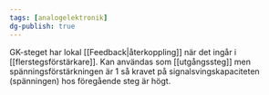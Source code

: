 ```yaml
---
tags: [analogelektronik]
dg-publish: true
---
```

GK-steget har lokal [[Feedback|återkoppling]] när det ingår i [[flerstegsförstärkare]]. Kan användas som [[utgångssteg]] men spänningsförstärkningen är 1 så kravet på signalsvingskapaciteten (spänningen) hos föregående steg är högt. 